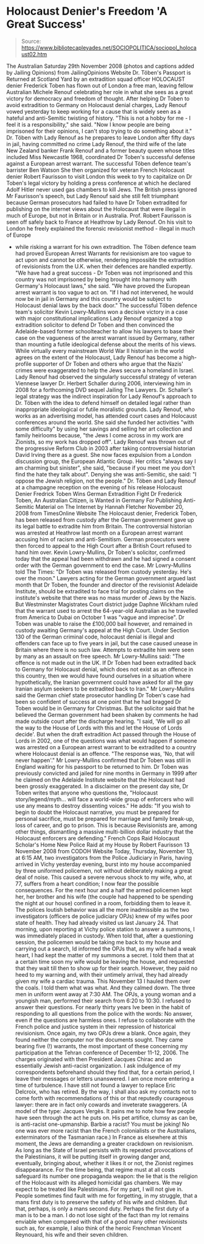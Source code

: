 # Holocaust Denier's Freedom 'A Great Success'

> Source: https://www.bibliotecapleyades.net/SOCIOPOLITICA/sociopol_holocaust02.htm

The Australian
Saturday 29th November 2008
(photos and captions added by Jailing Opinions)
from
JailingOpinions Website
Dr. Töben's Passport is
Returned at Scotland Yard
by an extradition squad officer
HOLOCAUST denier
Frederick Toben
has flown
out of London a free man, leaving fellow Australian Michele Renouf
celebrating her role in what she sees as a great victory for democracy and
freedom of thought.
After helping Dr Toben to avoid extradition to Germany on Holocaust denial
charges, Lady Renouf vowed yesterday to keep working for a cause that
is widely seen as a hateful and anti-Semitic twisting of history.
"This is not a hobby for me - I feel it is a
responsibility," she said. "Now I know people are being imprisoned for
their opinions, I can't stop trying to do something about it."
Dr. Töben with Lady Renouf as
he prepares to leave
London after fifty days in jail, having committed no crime
Lady Renouf, the third wife of the late New
Zealand banker Frank Renouf and a former beauty queen whose titles
included Miss Newcastle 1968, coordinated Dr Toben's successful defense
against a European arrest warrant.
The successful Töben defence
team's barrister Ben Watson
She then organized for veteran French Holocaust
denier Robert Faurisson to visit London this week to try to
capitalize on Dr Toben's legal victory by holding a press conference at
which he declared Adolf Hitler never used gas chambers to kill Jews.
The British press ignored Mr Faurisson's speech, but Lady Renouf said she
still felt triumphant because German prosecutors had failed to have Dr Toben
extradited for publishing on the internet views about the Holocaust that
were illegal in much of Europe, but not in Britain or in Australia.
Prof. Robert Faurisson is
seen off safely back to France at Heathrow by Lady Renouf.
On his visit to London he
freely explained the forensic revisionist
method - illegal in much of Europe
- while risking a warrant for his own extradition.
The Töben defence team had
proved European Arrest Warrants
for revisionism are too vague to act upon
and cannot be otherwise,
rendering impossible the
extradition of revisionists
from the U.K. when their defences are handled
expertly.
"We have had a great success - Dr Toben was
not imprisoned and this country was not imprisoned by being brought into
harmony with Germany's Holocaust laws," she said.
"We have proved the
European arrest warrant is too vague to act on.
"If I had not intervened, he would now be in jail in Germany and this
country would be subject to Holocaust denial laws by the back door."
The successful Töben defence
team's solicitor Kevin Lowry-Mullins
won a decisive victory in a
case with major constitutional implications
Lady Renouf organized a top extradition
solicitor to defend Dr Toben and then convinced the Adelaide-based former
schoolteacher to allow his lawyers to base their case on the vagueness of
the arrest warrant issued by Germany, rather than mounting a futile
ideological defense about the merits of his views.
While virtually every mainstream World War II historian in the world agrees
on the extent of the Holocaust, Lady Renouf has become a high-profile
supporter of Dr Toben and others who argue that the Nazis' crimes were
exaggerated to help the Jews secure a homeland in Israel.
Lady Renouf had observed the
singularly successful strategy
of veteran Viennese lawyer Dr. Herbert
Schaller during 2006,
interviewing him in
2008 for a forthcoming DVD sequel Jailing The Lawyers.
Dr. Schaller's legal strategy
was the indirect inspiration
for Lady Renouf's approach to Dr. Töben
with the idea to defend
himself on detailed legal
rather than inappropriate ideological or futile
moralistic grounds.
Lady Renouf, who works as an advertising
model, has attended court cases and Holocaust conferences around the world.
She said she funded her activities "with some difficulty" by using her
savings and selling her art collection and family heirlooms because,
"the Jews I come across in my work are
Zionists, so my work has dropped off".
Lady Renouf was thrown out of the progressive
Reform Club in 2003 after taking controversial historian David Irving
there as a guest. She now faces expulsion from a London discussion group,
the European Atlantic Group.
Her critics "always say I am charming but
sinister", she said, "because if you meet me you don't find the hate
they talk about".
Denying she was anti-Semitic, she said:
"I oppose the Jewish religion, not the
people."
Dr. Töben and Lady Renouf at
a champagne reception
on the evening of his release
Holocaust Denier Fredrick Toben Wins German
Extradition Fight
Dr Frederick Toben, An Australian Citizen, is Wanted in Germany For
Publishing Anti-Semitic Material on The Internet
by Hannah Fletcher
November 20, 2008
from
TimesOnline Website
The Holocaust denier, Frederick Toben, has been released from custody
after the German government gave up its legal battle to extradite him from
Britain.
The controversial historian was arrested at Heathrow last month on a
European arrest warrant accusing him of racism and anti-Semitism. German
prosecutors were then forced to appeal to the High Court after a British
Court refused to hand him over.
Kevin
Lowry-Mullins, Dr Toben's solicitor, confirmed today that the appeal had
been withdrawn and he had signed a consent order with the German government
to end the case.
Mr Lowry-Mullins told The Times:
"Dr Toben was released from custody
yesterday. He's over the moon."
Lawyers acting for the German government argued
last month that Dr Toben, the founder and director of the revisionist
Adelaide Institute, should be extradited to face trial for posting claims on
the institute's website that there was no mass murder of Jews by the Nazis.
But Westminster Magistrates Court district judge Daphne Wickham ruled that
the warrant used to arrest the 64-year-old Australian as he travelled from
America to Dubai on October 1 was "vague and imprecise".
Dr Toben was unable to raise the £100,000 bail
however, and remained in custody awaiting Germany's appeal at the High
Court.
Under Section 130 of the German criminal code, holocaust denial is illegal
and offenders can face up to five years in jail, but the case caused unease
in Britain where there is no such law. Attempts to extradite him were seen
by many as an assault on free speech.
Mr Lowry-Mullins said:
"The offence is not made out in the UK. If
Dr Toben had been extradited back to Germany for Holocaust denial, which
does not exist as an offence in this country, then we would have found
ourselves in a situation where hypothetically, the Iranian government
could have asked for all the gay Iranian asylum seekers to be extradited
back to Iran."
Mr Lowry-Mullins said the German chief state
prosecutor handling Dr Toben's case had been so confident of success at one
point that he had bragged Dr Toben would be in Germany for Christmas.
But the solicitor said that he believed the German government had been
shaken by comments he had made outside court after the discharge hearing.
"I said, 'We will go all the way to the
House of Lords with this and let the House of Lords decide'. But when
the draft extradition Act passed through the House of Lords in 2002, one
of the questions was what would happen if someone was arrested on a
European arrest warrant to be extradited to a country where Holocaust
denial is an offence.
"The response was, 'No, that will never happen'."
Mr Lowry-Mullins confirmed that Dr Toben was
still in England waiting for his passport to be returned to him.
Dr Toben was previously convicted and jailed for nine months in Germany in
1999 after he claimed on the
Adelaide Institute website that the
Holocaust had been grossly exaggerated.
In a disclaimer on the present day site, Dr Toben writes that anyone who
questions the,
"Holocaust story/legend/myth... will face a
world-wide group of enforcers who will use any means to destroy
dissenting voices."
He adds:
"If you wish to begin to doubt the Holocaust
narrative, you must be prepared for personal sacrifice, must be prepared
for marriage and family break-up, loss of career, and go to prison.
This is because Revisionists are, among
other things, dismantling a massive multi-billion dollar industry
that the Holocaust enforcers are defending."
French Cops Raid Holocaust Scholar's Home
New Police Raid at my House
by Robert Faurisson
13 November 2008
from
CODOH
Website
Today, Thursday, November 13, at 6:15 AM, two investigators from the Police
Judiciary in Paris, having arrived in Vichy yesterday evening, burst into my
house accompanied by three uniformed policemen, not without deliberately
making a great deal of noise.
This caused a severe nervous shock to my wife,
who, at 77, suffers from a heart condition; I now fear the possible
consequences. For the next hour and a half the armed policemen kept her, her
brother and his wife (the couple had happened to be spending the night at
our house) confined in a room, forbidding them to leave it.
The polices loutish behavior was all the more inadmissible as the two
investigators (officers de police judiciary OPJs) knew of my wifes poor
state of health. They had already visited us last January 24. That morning,
upon reporting at Vichy police station to answer a summons, I was
immediately placed in custody.
When told that, after a questioning session, the
policemen would be taking me back to my house and carrying out a search, Id
informed the OPJs that, as my wife had a weak heart, I had kept the matter
of my summons a secret. I told them that at a certain time soon my wife
would be leaving the house, and requested that they wait till then to show
up for their search. However, they paid no heed to my warning and, with
their untimely arrival, they had already given my wife a cardiac trauma.
This November 13 I hauled them over the coals. I told them what was what.
And they calmed down.
The three men in uniform went away at 7:30 AM. The OPJs, a young woman and
a youngish man, performed their search from 6:20 to 10:30.
I refused to answer their questions. For nearly thirty years Ive been in
the habit of responding to all questions from the police with the words: No
answer, even if the questions are harmless ones. I refuse to collaborate
with the French police and justice system in their repression of
historical revisionism.
Once again, my two OPJs drew a blank. Once again, they found neither the
computer nor the documents sought.
They came bearing five (!) warrants, the most important of these concerning
my participation at the Tehran conference of December 11-12, 2006. The
charges originated with then President Jacques Chirac and an essentially
Jewish anti-racist organization.
I ask indulgence of my correspondents beforehand should they find that, for
a certain period, I leave their messages or letters unanswered. I am once
more entering a time of turbulence. I have still not found a lawyer to
replace Eric Delcroix, who has retired. By the way, I shall also ask
my contacts not to come forth with recommendations of this or that reputedly
courageous lawyer: there are in fact only cowards and inveterate swaggerers.
(A model of the type: Jacques Vergès. It
pains me to note how few people have seen through the act he puts on. His
pet artifice, clumsy as can be, is anti-racist one-upmanship. Barbie a
racist? You must be joking! No one was ever more racist than the French
colonialists or the Australians, exterminators of the Tasmanian race.)
In France as elsewhere at this moment, the Jews are demanding a greater
crackdown on revisionism. As long as the State of Israel persists with its
repeated provocations of the Palestinians, it will be putting itself in
growing danger and, eventually, bringing about, whether it likes it or not,
the Zionist regimes disappearance.
For the time being, that regime must at all
costs safeguard its number one propaganda weapon: the lie that is the
religion of the Holocaust with its alleged homicidal gas chambers.
We may expect to be treated like Palestinians. For my part, I will not give
in. People sometimes find fault with me for forgetting, in my struggle, that
a mans first duty is to preserve the safety of his wife and children. But
that, perhaps, is only a mans second duty. Perhaps the first duty of a man
is to be a man.
I do not lose sight of the fact than my lot remains enviable when compared
with that of a good many other revisionists such as, for example,
I also think of the heroic Frenchman Vincent
Reynouard, his wife and their seven children.
